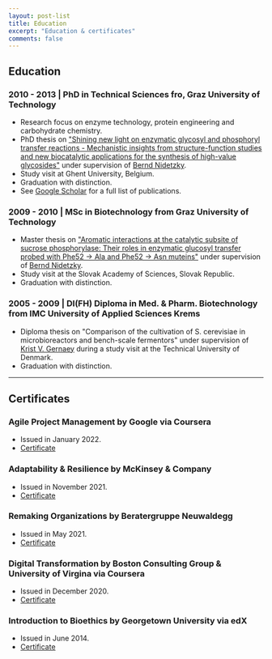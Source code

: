 ```yaml
---
layout: post-list
title: Education
excerpt: "Education & certificates"
comments: false
---
```


## Education

### 2010 - 2013 | PhD in Technical Sciences fro, Graz University of Technology
* Research focus on enzyme technology, protein engineering and carbohydrate chemistry.
* PhD thesis on ["Shining new light on enzymatic glycosyl and phosphoryl transfer reactions - Mechanistic insights from structure-function studies and new biocatalytic applications for the synthesis of high-value glycosides"](https://diglib.tugraz.at/shining-new-light-on-enzymatic-glycosyl-and-phosphoryl-transfer-reactions-2013) under supervision of [Bernd Nidetzky](https://scholar.google.at/citations?user=MDbsuxIAAAAJ&hl=de).
* Study visit at Ghent University, Belgium. 
* Graduation with distinction. 
* See [Google Scholar](https://scholar.google.at/citations?user=4CsfpfwAAAAJ&hl=en) for a full list of publications.

### 2009 - 2010 | MSc in Biotechnology from Graz University of Technology
* Master thesis on ["Aromatic interactions at the catalytic subsite of sucrose phosphorylase: Their roles in enzymatic glucosyl transfer probed with Phe52 → Ala and Phe52 → Asn muteins"](https://diglib.tugraz.at/aromatic-interactions-at-the-catalytic-subsite-of-sucrose-phosphorylase-their-roles-in-enzymatic-glucosyl-transfer-probed-with-phe52-%E2%86%92-ala-and-phe52-%E2%86%92-asn-muteins-2010) under supervision of [Bernd Nidetzky](https://scholar.google.at/citations?user=MDbsuxIAAAAJ&hl=de).
* Study visit at the Slovak Academy of Sciences, Slovak Republic. 
* Graduation with distinction.

### 2005 - 2009 | DI(FH) Diploma in Med. & Pharm. Biotechnology from IMC University of Applied Sciences Krems
* Diploma thesis on "Comparison of the cultivation of S. cerevisiae in microbioreactors and bench-scale fermentors" under supervision of [Krist V. Gernaey](https://scholar.google.com/citations?user=2MOYYQIAAAAJ) during a study visit at the Technical University of Denmark.
* Graduation with distinction.

------------------------

## Certificates
### Agile Project Management by Google via Coursera
* Issued in January 2022.
* [Certificate](https://www.coursera.org/account/accomplishments/certificate/8YBJ5KFEUYU4)

### Adaptability & Resilience by McKinsey & Company
* Issued in November 2021.
* [Certificate](https://www.credly.com/badges/0dcade6d-9d1a-4d57-af8c-bddd72260846/public_url)

### Remaking Organizations by Beratergruppe Neuwaldegg
* Issued in May 2021.
* [Certificate](/2021_Certificate_Neuwaldegg_Patricia-Wildberger.pdf)

### Digital Transformation by Boston Consulting Group & University of Virgina via Coursera 
* Issued in December 2020.
* [Certificate](https://www.coursera.org/account/accomplishments/certificate/RXSJ4GHMCSV6)

### Introduction to Bioethics by Georgetown University via edX
* Issued in June 2014.
* [Certificate](https://verify.edx.org/cert/9b9eb562c5074f309ca69c3da0250995)

